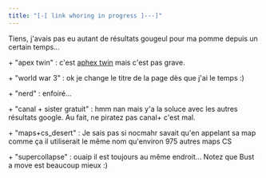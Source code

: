 ```yaml
---
title: "[-[ link whoring in progress ]---]"
---
```


Tiens, j'avais pas eu autant de résultats gougeul pour ma pomme depuis un
certain temps...

\+ "apex twin" : c'est [aphex twin](http://www.theaphextwin.com/) mais c'est
pas grave.

\+ "world war 3" : ok je change le titre de la page dès que j'ai le temps :)

\+ "nerd" : enfoiré...

\+ "canal + sister gratuit" : hmm nan mais y'a la soluce avec les autres
résultats google. Au fait, ne piratez pas canal+ c'est mal.

\+ "maps+cs_desert" : Je sais pas si nocmahr savait qu'en appelant sa map
comme ça il utiliserait le même nom qu'environ 975 autres maps CS

\+ "supercollapse" : ouaip il est toujours au même endroit... Notez que Bust a
move est beaucoup mieux :)


